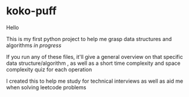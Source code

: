 # koko-puff
Hello 

This is my first python project to help me grasp data structures and algorithms *in progress*

If you run any of these files, it'll give a general overview on that specific data structure/algorithm , as well as a short time complexity and space complexity quiz for each operation 

I created this to help me study for technical interviews as well as aid me when solving leetcode problems

